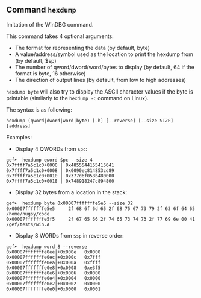 ## Command `hexdump`

Imitation of the WinDBG command.

This command takes 4 optional arguments:

- The format for representing the data (by default, byte)
- A value/address/symbol used as the location to print the hexdump from (by
  default, $sp)
- The number of qword/dword/word/bytes to display (by default, 64 if the format
  is byte, 16 otherwise)
- The direction of output lines (by default, from low to high addresses)

`hexdump byte` will also try to display the ASCII character values if the byte
is printable (similarly to the `hexdump -C` command on Linux).

The syntax is as following:

```
hexdump (qword|dword|word|byte) [-h] [--reverse] [--size SIZE] [address]
```

Examples:

- Display 4 QWORDs from `$pc`:

```
gef➤  hexdump qword $pc --size 4
0x7ffff7a5c1c0+0000 │ 0x4855544155415641
0x7ffff7a5c1c0+0008 │ 0x0090ec814853cd89
0x7ffff7a5c1c0+0010 │ 0x377d6f058b480000
0x7ffff7a5c1c0+0018 │ 0x748918247c894800
```

- Display 32 bytes from a location in the stack:

```
gef➤  hexdump byte 0x00007fffffffe5e5 --size 32
0x00007fffffffe5e5     2f 68 6f 6d 65 2f 68 75 67 73 79 2f 63 6f 64 65     /home/hugsy/code
0x00007fffffffe5f5     2f 67 65 66 2f 74 65 73 74 73 2f 77 69 6e 00 41     /gef/tests/win.A
```

- Display 8 WORDs from `$sp` in reverse order:

```
gef➤  hexdump word 8 --reverse
0x00007fffffffe0ee│+0x000e   0x0000
0x00007fffffffe0ec│+0x000c   0x7fff
0x00007fffffffe0ea│+0x000a   0xffff
0x00007fffffffe0e8│+0x0008   0xe3f5
0x00007fffffffe0e6│+0x0006   0x0000
0x00007fffffffe0e4│+0x0004   0x0000
0x00007fffffffe0e2│+0x0002   0x0000
0x00007fffffffe0e0│+0x0000   0x0001
```
